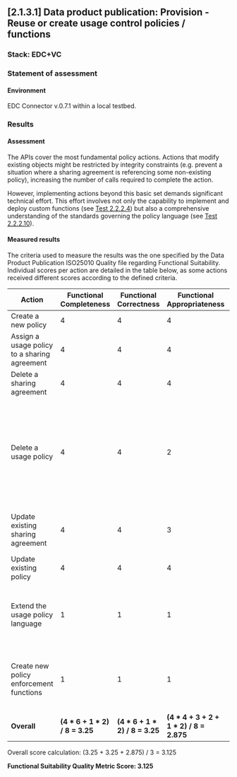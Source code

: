 ## [2.1.3.1] Data product publication: Provision - Reuse or create usage control policies / functions
### Stack: EDC+VC

### Statement of assessment
#### Environment

EDC Connector v.0.7.1 within a local testbed.

### Results
#### Assessment
The APIs cover the most fundamental policy actions.
Actions that modify existing objects might be restricted by integrity constraints (e.g. prevent a situation where a sharing agreement is referencing some non-existing policy), increasing the number of calls required to complete the action.

However, implementing actions beyond this basic set demands significant technical effort.
This effort involves not only the capability to implement and deploy custom functions (see [Test 2.2.2.4](https://github.com/imec-int/deployEMDS/issues/194)) but also a comprehensive understanding of the standards governing the policy language (see [Test 2.2.2.10](https://github.com/imec-int/deployEMDS/issues/206)).

#### Measured results

The criteria used to measure the results was the one specified by the Data Product Publication ISO25010 Quality file regarding Functional Suitability. Individual scores per action are detailed in the table below, as some actions received different scores according to the defined criteria.

| Action                                       | **Functional Completeness** | **Functional Correctness** | **Functional Appropriateness** | Explanation                                                   |
|----------------------------------------------|-----------------------------|----------------------------|--------------------------------|---------------------------------------------------------------|
| Create a new policy                          | 4                         |  4                       | 4                            |                                                               |
| Assign a usage policy to a sharing agreement |  4                            |  4                           | 4                            |                                                               |
| Delete a sharing agreement                   |    4                          |   4                          | 4                            |                                                               |
| Delete a usage policy                        |     4                         |    4                         | 2                      | Requires `C+1` API calls where `C` is the number of sharing agreements that reference the given policy (i.e., each sharing agreement must be deleted first)                  |
| Update existing sharing agreement            |       4                       |    4                         | 3                            | No update available, requires 1 deletion and 1 creation       |
| Update existing policy                       |    4                          |    4                         | 4                            |                                                               |
| Extend the usage policy language             |  1                            |   1                          | 1                            | Requires both API calls and manual deployment of new implementation files.                                                              |
| Create new policy enforcement functions      |  1                            |   1                          | 1                            | Requires both API calls and manual deployment of new implementation files                                                              |
| **Overall**      |  **(4 * 6 + 1 * 2) / 8 = 3.25**                            |   **(4 * 6 + 1 * 2) / 8 = 3.25**                          | **(4 * 4 + 3 + 2 + 1 * 2) / 8 = 2.875**                            |                                       |

Overall score calculation: (3.25 + 3.25 + 2.875) / 3 = 3.125

**Functional Suitability Quality Metric Score: 3.125**
